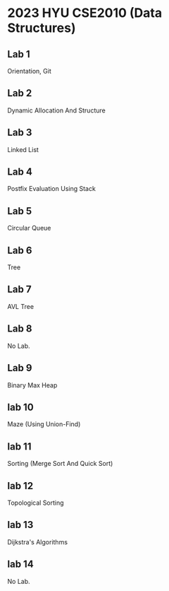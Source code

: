 # 2023 HYU CSE2010 (Data Structures)

## Lab 1
Orientation, Git

## Lab 2
Dynamic Allocation And Structure

## Lab 3
Linked List

## Lab 4
Postfix Evaluation Using Stack

## Lab 5
Circular Queue

## Lab 6
Tree

## Lab 7
AVL Tree

## Lab 8
No Lab.

## Lab 9
Binary Max Heap

## lab 10
Maze (Using Union-Find)

## lab 11
Sorting (Merge Sort And Quick Sort)

## lab 12
Topological Sorting

## lab 13
Dijkstra's Algorithms

## lab 14
No Lab.

